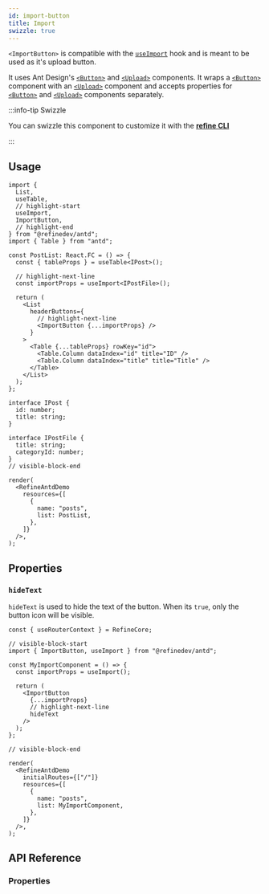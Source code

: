 ```yaml
---
id: import-button
title: Import
swizzle: true
---
```


`<ImportButton>` is compatible with the [`useImport`][useimport] hook and is meant to be used as it's upload button.

It uses Ant Design's [`<Button>`][button] and [`<Upload>`][upload] components. It wraps a [`<Button>`][button] component with an [`<Upload>`][upload] component and accepts properties for [`<Button>`][button] and [`<Upload>`][upload] components separately.

:::info-tip Swizzle

You can swizzle this component to customize it with the [**refine CLI**](/docs/packages/documentation/cli)

:::

## Usage

```tsx live
import {
  List,
  useTable,
  // highlight-start
  useImport,
  ImportButton,
  // highlight-end
} from "@refinedev/antd";
import { Table } from "antd";

const PostList: React.FC = () => {
  const { tableProps } = useTable<IPost>();

  // highlight-next-line
  const importProps = useImport<IPostFile>();

  return (
    <List
      headerButtons={
        // highlight-next-line
        <ImportButton {...importProps} />
      }
    >
      <Table {...tableProps} rowKey="id">
        <Table.Column dataIndex="id" title="ID" />
        <Table.Column dataIndex="title" title="Title" />
      </Table>
    </List>
  );
};

interface IPost {
  id: number;
  title: string;
}

interface IPostFile {
  title: string;
  categoryId: number;
}
// visible-block-end

render(
  <RefineAntdDemo
    resources={[
      {
        name: "posts",
        list: PostList,
      },
    ]}
  />,
);
```

## Properties

### `hideText`

`hideText` is used to hide the text of the button. When its `true`, only the button icon will be visible.

```tsx live disableScroll previewHeight=120px
const { useRouterContext } = RefineCore;

// visible-block-start
import { ImportButton, useImport } from "@refinedev/antd";

const MyImportComponent = () => {
  const importProps = useImport();

  return (
    <ImportButton
      {...importProps}
      // highlight-next-line
      hideText
    />
  );
};

// visible-block-end

render(
  <RefineAntdDemo
    initialRoutes={["/"]}
    resources={[
      {
        name: "posts",
        list: MyImportComponent,
      },
    ]}
  />,
);
```

## API Reference

### Properties

<PropsTable module="@refinedev/antd/ImportButton" />

[useimport]: /api-reference/antd/hooks/import/useImport.md
[button]: https://ant.design/components/button/
[upload]: https://ant.design/components/upload/
